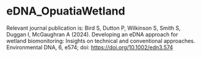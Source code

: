 # eDNA_OpuatiaWetland
Relevant journal publication is:
Bird S, Dutton P, Wilkinson S, Smith S, Duggan I, McGaughran A (2024). Developing an eDNA approach for wetland biomonitoring: Insights on technical and conventional approaches. Environmental DNA, 6, e574; doi: https://doi.org/10.1002/edn3.574
